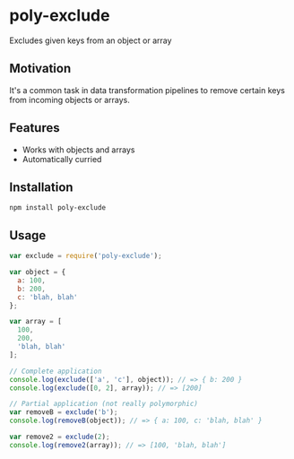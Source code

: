 # poly-exclude
Excludes given keys from an object or array

## Motivation
It's a common task in data transformation pipelines to remove certain keys from incoming objects or arrays.

## Features
- Works with objects and arrays
- Automatically curried

## Installation

```
npm install poly-exclude
```

## Usage

```javascript
var exclude = require('poly-exclude');

var object = {
  a: 100,
  b: 200,
  c: 'blah, blah'
};

var array = [
  100,
  200,
  'blah, blah'
];

// Complete application
console.log(exclude(['a', 'c'], object)); // => { b: 200 }
console.log(exclude([0, 2], array)); // => [200]

// Partial application (not really polymorphic)
var removeB = exclude('b');
console.log(removeB(object)); // => { a: 100, c: 'blah, blah' }

var remove2 = exclude(2);
console.log(remove2(array)); // => [100, 'blah, blah']
```
